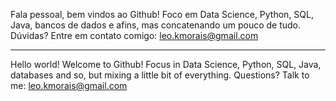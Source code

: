 Fala pessoal, bem vindos ao Github!
Foco em Data Science, Python, SQL, Java, bancos de dados e afins, mas concatenando um pouco de tudo.
Dúvidas? Entre em contato comigo: leo.kmorais@gmail.com

---------------------------------------------------------------------------------------------------------------

Hello world! Welcome to Github!
Focus in Data Science, Python, SQL, Java, databases and so, but mixing a little bit of everything.
Questions? Talk to me: leo.kmorais@gmail.com

<!---
LeoKMorais/LeoKMorais is a ✨ special ✨ repository because its `README.md` (this file) appears on your GitHub profile.
You can click the Preview link to take a look at your changes.
--->
